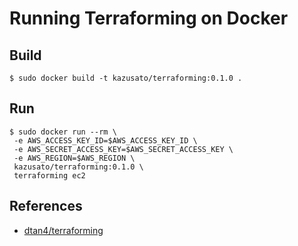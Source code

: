 # Running Terraforming on Docker

## Build

```
$ sudo docker build -t kazusato/terraforming:0.1.0 .
```

## Run

```
$ sudo docker run --rm \
 -e AWS_ACCESS_KEY_ID=$AWS_ACCESS_KEY_ID \
 -e AWS_SECRET_ACCESS_KEY=$AWS_SECRET_ACCESS_KEY \
 -e AWS_REGION=$AWS_REGION \
 kazusato/terraforming:0.1.0 \
 terraforming ec2
```

## References
- [dtan4/terraforming](https://github.com/dtan4/terraforming)

